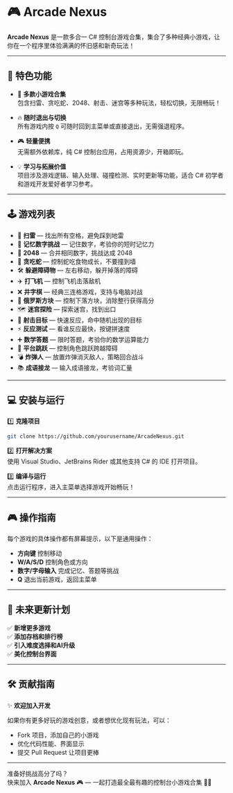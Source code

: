 # 🎮 **Arcade Nexus**

**Arcade Nexus** 是一款多合一 C# 控制台游戏合集，集合了多种经典小游戏，让你在一个程序里体验满满的怀旧感和新奇玩法！

---

## 📌 **特色功能**

- 🎯 **多款小游戏合集**  
  包含扫雷、贪吃蛇、2048、射击、迷宫等多种玩法，轻松切换，无限畅玩！  

- 🔥 **随时退出与切换**  
  所有游戏内按 `Q` 可随时回到主菜单或直接退出，无需强退程序。

- 🎮 **轻量便携**  
  无需额外依赖库，纯 C# 控制台应用，占用资源少，开箱即玩。

- 💡 **学习与拓展价值**  
  项目涉及游戏逻辑、输入处理、碰撞检测、实时更新等功能，适合 C# 初学者和游戏开发爱好者学习参考。

---

## 🕹️ **游戏列表**

- 🧨 **扫雷** — 找出所有空格，避免踩到地雷  
- 🧠 **记忆数字挑战** — 记住数字，考验你的短时记忆力  
- 🧩 **2048** — 合并相同数字，挑战达成 2048  
- 🐍 **贪吃蛇** — 控制蛇吃食物成长，不要撞到墙  
- 🛠️ **躲避障碍物** — 左右移动，躲开掉落的障碍  
- ✈️ **打飞机** — 控制飞机击落敌机  
- ❌ **井字棋** — 经典三连格游戏，支持与电脑对战  
- 🔳 **俄罗斯方块** — 控制下落方块，消除整行获得高分  
- 🗺️ **迷宫探险** — 探索迷宫，找到出口  
- 🎯 **射击目标** — 快速反应，命中随机出现的目标  
- ⚡ **反应测试** — 看谁反应最快，按键拼速度  
- ➕ **数学答题** — 限时答题，考验你的数学运算能力  
- 🏃 **平台跳跃** — 控制角色跳跃跨越障碍  
- 💣 **炸弹人** — 放置炸弹消灭敌人，策略回合战斗  
- 📚 **成语接龙** — 输入成语接龙，考验词汇量  

---

## 💻 **安装与运行**

1️⃣ **克隆项目**  
```bash
git clone https://github.com/yourusername/ArcadeNexus.git
```

2️⃣ **打开解决方案**  
使用 Visual Studio、JetBrains Rider 或其他支持 C# 的 IDE 打开项目。  

3️⃣ **编译与运行**  
点击运行程序，进入主菜单选择游戏开始畅玩！  

---

## 🎮 **操作指南**

每个游戏的具体操作都有屏幕提示，以下是通用操作：

- **方向键** 控制移动  
- **W/A/S/D** 控制角色或方向  
- **数字/字母输入** 完成记忆、答题等挑战  
- **Q** 退出当前游戏，返回主菜单  

---

## 🔧 **未来更新计划**

✅ **新增更多游戏**  
✅ **添加存档和排行榜**  
✅ **引入难度选择和AI升级**  
✅ **美化控制台界面**  

---

## 🛠️ **贡献指南**

✨ **欢迎加入开发**  

如果你有更多好玩的游戏创意，或者想优化现有玩法，可以：

- Fork 项目，添加自己的小游戏  
- 优化代码性能、界面显示  
- 提交 Pull Request 让项目更棒  

---

准备好挑战高分了吗？  
快来加入 **Arcade Nexus** 🎮 — 一起打造最全最有趣的控制台小游戏合集 🚀✨  

